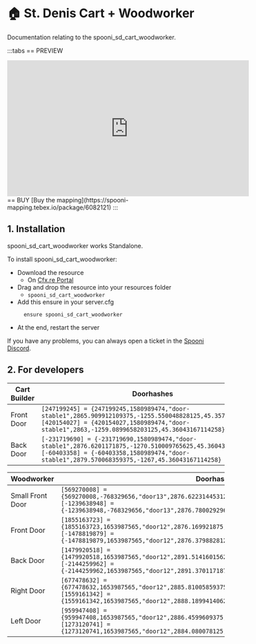 # 🏠 St. Denis Cart + Woodworker
Documentation relating to the spooni_sd_cart_woodworker.

:::tabs
== PREVIEW
<iframe width="560" height="315" src="https://www.youtube.com/embed/O3lfxD-llns?si=DQtSRoZ6EQbsiiGU" frameborder="0" allow="accelerometer; autoplay; clipboard-write; encrypted-media; gyroscope; picture-in-picture; web-share" allowfullscreen></iframe>
== BUY
[Buy the mapping](https://spooni-mapping.tebex.io/package/6082121)
:::

## 1. Installation
spooni_sd_cart_woodworker works Standalone.  

To install spooni_sd_cart_woodworker:
- Download the resource
  - On [Cfx.re Portal](https://portal.cfx.re/)
- Drag and drop the resource into your resources folder
  - `spooni_sd_cart_woodworker`
- Add this ensure in your server.cfg
  ```
    ensure spooni_sd_cart_woodworker
  ```
- At the end, restart the server

If you have any problems, you can always open a ticket in the [Spooni Discord](https://discord.gg/spooni).

## 2. For developers
| Cart Builder              | Doorhashes
|---------------------------|----------------------------------------------------------------------------------|
| Front Door                | `[247199245] = {247199245,1580989474,"door-stable1",2865.909912109375,-1255.550048828125,45.3577880859375}` <br> `[420154027] = {420154027,1580989474,"door-stable1",2863,-1259.0899658203125,45.36043167114258}`
| Back Door                 | `[-231719690] = {-231719690,1580989474,"door-stable1",2876.6201171875,-1270.510009765625,45.36043167114258}` <br> `[-60403358] = {-60403358,1580989474,"door-stable1",2879.570068359375,-1267,45.36043167114258}`

| Woodworker                | Doorhashes
|---------------------------|----------------------------------------------------------------------------------|
| Small Front Door          | `[569270008] = {569270008,-768329656,"door13",2876.622314453125,-1216.5804443359375,45.18996429443359}` <br> `[-1239638948] = {-1239638948,-768329656,"door13",2876.780029296875,-1218.449951171875,45.18999862670898}`
| Front Door                | `[1855163723] = {1855163723,1653987565,"door12",2876.169921875,-1211.6800537109375,45.06999969482422}` <br> `[-1478819879] = {-1478819879,1653987565,"door12",2876.3798828125,-1214.050048828125,45.06999969482422}`
| Back Door                 | `[1479920518] = {1479920518,1653987565,"door12",2891.51416015625,-1207.1600341796875,45.18999862670898}` <br> `[-2144259962] = {-2144259962,1653987565,"door12",2891.3701171875,-1205.2900390625,45.18999862670898}`
| Right Door                | `[677478632] = {677478632,1653987565,"door12",2885.81005859375,-1219.25,45.06999969482422}` <br> `[1559161342] = {1559161342,1653987565,"door12",2888.18994140625,-1219.050048828125,45.06999969482422}`
| Left Door                 | `[959947408] = {959947408,1653987565,"door12",2886.4599609375,-1199.510009765625,45.06999969482422}` <br> `[1273120741] = {1273120741,1653987565,"door12",2884.080078125,-1199.72998046875,45.06999969482422}`
